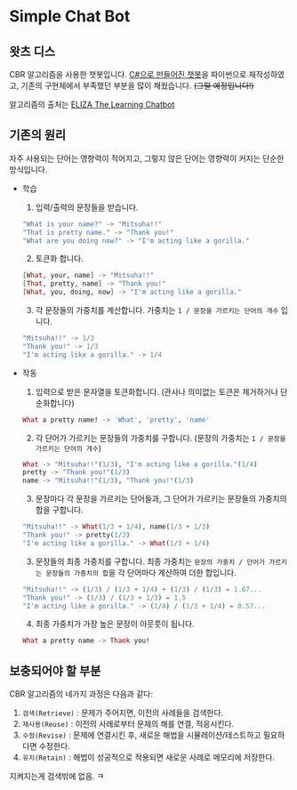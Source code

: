 # Simple Chat Bot
## 왓츠 디스

CBR 알고리즘을 사용한 챗봇입니다.
[C#으로 만들어진 챗봇](https://github.com/phillyai/ChatBot)을 파이썬으로 재작성하였고,
기존의 구현체에서 부족했던 부분을 많이 채웠습니다. ~~(그럴 예정입니다!)~~

알고리즘의 출처는 [ELIZA The Learning Chatbot](http://courses.ischool.berkeley.edu/i256/f06/projects/bonniejc.pdf)

## 기존의 원리

자주 사용되는 단어는 영향력이 적어지고, 그렇지 않은 단어는 영향력이 커지는 단순한 방식입니다.

- 학습
    1. 입력/출력의 문장들을 받습니다.
    ```elixir
    "What is your name?" -> "Mitsuha!!"
    "That is pretty name." -> "Thank you!"
    "What are you doing now?" -> "I'm acting like a gorilla."
    ```
    2. 토큰화 합니다.
    ```elixir
    [What, your, name] -> "Mitsuha!!"
    [That, pretty, name] -> "Thank you!"
    [What, you, doing, now] -> "I'm acting like a gorilla."
    ```
    3. 각 문장들의 가중치를 계산합니다. 가중치는 `1 / 문장을 가르키는 단어의 개수` 입니다.
    ```elixir
    "Mitsuha!!" -> 1/3
    "Thank you!" -> 1/3
    "I'm acting like a gorilla." -> 1/4
    ```

- 작동
    1. 입력으로 받은 문자열을 토큰화합니다. (관사나 의미없는 토큰은 제거하거나 단순화합니다)
    ```elixir
    What a pretty name! -> 'What', 'pretty', 'name'
    ```
    2. 각 단어가 가르키는 문장들의 가중치를 구합니다. (문장의 가중치는 `1 / 문장을 가르키는 단어의 개수`)
    ```elixir
    What -> "Mitsuha!!"(1/3), "I'm acting like a gorilla."(1/4)
    pretty -> "Thank you!"(1/3)
    name -> "Mitsuha!!"(1/3), "Thank you!"(1/3)
    ```
    3. 문장마다 각 문장을 가르키는 단어들과, 그 단어가 가르키는 문장들의 가중치의 합을 구합니다.
    ```elixir
    "Mitsuha!!" -> What(1/3 + 1/4), name(1/3 + 1/3)
    "Thank you!" -> pretty(1/3)
    "I'm acting like a gorilla." -> What(1/3 + 1/4)
    ```
    3. 문장들의 최종 가중치를 구합니다. 최종 가중치는 `문장의 가중치 / 단어가 가르키는 문장들의 가중치의 합`을 각 단어마다 계산하여 더한 합입니다.
    ```elixir
    "Mitsuha!!" -> (1/3) / (1/3 + 1/4) + (1/3) / (1/3) = 1.07...
    "Thank you!" -> (1/3) / (1/3 + 1/3) = 1.5
    "I'm acting like a gorilla." -> (1/4) / (1/3 + 1/4) = 0.57...
    ```
    4. 최종 가중치가 가장 높은 문장이 아웃풋이 됩니다.
    ```elixir
    What a pretty name -> Thank you!
    ```

## 보충되어야 할 부분

CBR 알고리즘의 네가지 과정은 다음과 같다:

1. `검색(Retrieve)` : 문제가 주어지면, 이전의 사례들을 검색한다. 
2. `재사용(Reuse)` : 이전의 사례로부터 문제의 해를 연결, 적응시킨다. 
3. `수정(Revise)` : 문제에 연결시킨 후, 새로운 해법을 시뮬레이션/테스트하고 필요하다면 수정한다.
4. `유지(Retain)` : 해법이 성공적으로 적용되면 새로운 사례로 메모리에 저장한다.

지켜지는게 검색밖에 없음. ㅋ